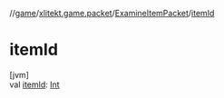 //[game](../../../index.md)/[xlitekt.game.packet](../index.md)/[ExamineItemPacket](index.md)/[itemId](item-id.md)

# itemId

[jvm]\
val [itemId](item-id.md): [Int](https://kotlinlang.org/api/latest/jvm/stdlib/kotlin/-int/index.html)
